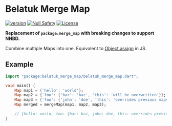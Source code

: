 # Belatuk Merge Map


[![version](https://img.shields.io/badge/pub-v3.0.1-brightgreen)](https://pub.dartlang.org/packages/belatuk_merge_map)
[![Null Safety](https://img.shields.io/badge/null-safety-brightgreen)](https://dart.dev/null-safety)
[![License](https://img.shields.io/github/license/dart-backend/belatuk-common-utilities)](https://github.com/dart-backend/belatuk-common-utilities/packages/code_buffer/LICENSE)

**Replacement of `package:merge_map` with breaking changes to support NNBD.**

Combine multiple Maps into one. Equivalent to
[Object.assign](https://developer.mozilla.org/en-US/docs/Web/JavaScript/Reference/Global_Objects/Object/assign)
in JS.

## Example

```dart
import "package:belatuk_merge_map/belatuk_merge_map.dart";

void main() {
    Map map1 = {'hello': 'world'};
    Map map2 = {'foo': {'bar': 'baz', 'this': 'will be overwritten'}};
    Map map3 = {'foo': {'john': 'doe', 'this': 'overrides previous maps'}};
    Map merged = mergeMap(map1, map2, map3);

    // {hello: world, foo: {bar: baz, john: doe, this: overrides previous maps}}
}
```
